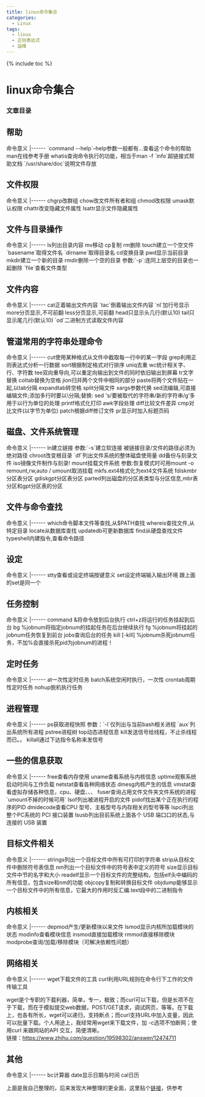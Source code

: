 ```yaml
---
title: linux命令集合
categories:
  - Linux
tags:
  - linux
  - 正则表达式
  - 运维
---
```

{% include toc %}

# linux命令集合

### 文章目录

## 帮助

<th align="center">命令</th><th align="left">意义</th>
|------
<td align="center">`command --help`</td><td align="left">–help参数一般都有…查看这个命令的帮助</td>
<td align="center">man</td><td align="left">在线参考手册</td>
<td align="center">whatis</td><td align="left">查询命令执行的功能，相当于man -f</td>
<td align="center">`info`</td><td align="left">超链接式帮助文档</td>
<td align="center">`/usr/share/doc`</td><td align="left">说明文件存放</td>

## 文件权限

<th align="center">命令</th><th align="left">意义</th>
|------
<td align="center">chgrp</td><td align="left">改群组</td>
<td align="center">chow</td><td align="left">改文件所有者和组</td>
<td align="center">chmod</td><td align="left">改权限</td>
<td align="center">umask</td><td align="left">默认权限</td>
<td align="center">chattr</td><td align="left">改变隐藏文件属性</td>
<td align="center">lsattr</td><td align="left">显示文件隐藏属性</td>

## 文件与目录操作

<th align="center">命令</th><th align="left">意义</th>
|------
<td align="center">ls</td><td align="left">列出目录内容</td>
<td align="center">mv</td><td align="left">移动</td>
<td align="center">cp</td><td align="left">复制</td>
<td align="center">rm</td><td align="left">删除</td>
<td align="center">touch</td><td align="left">建立一个空文件</td>
<td align="center">`basename`</td><td align="left">取得文件名</td>
<td align="center">`dirname`</td><td align="left">取得目录名</td>
<td align="center">cd</td><td align="left">变换目录</td>
<td align="center">pwd</td><td align="left">显示当前目录</td>
<td align="center">mkdir</td><td align="left">建立一个新的目录</td>
<td align="center">rmdir</td><td align="left">删除一个空的目录 参数:`-p`:连同上层空的目录也一起删除</td>
<td align="center">`file`</td><td align="left">查看文件类型</td>

## 文件内容

<th align="center">命令</th><th align="left">意义</th>
|------
<td align="center">cat</td><td align="left">正着输出文件内容</td>
<td align="center">`tac`</td><td align="left">倒着输出文件内容</td>
<td align="center">`nl`</td><td align="left">加行号显示</td>
<td align="center">more</td><td align="left">分页显示,不可前翻</td>
<td align="center">less</td><td align="left">分页显示,可前翻</td>
<td align="center">head</td><td align="left">只显示头几行(默认10)</td>
<td align="center">tail</td><td align="left">只显示尾几行(默认10)</td>
<td align="center">`od`</td><td align="left">二进制方式读取文件内容</td>

## 管道常用的字符串处理命令

<th align="center">命令</th><th align="left">意义</th>
|------
<td align="center">cut</td><td align="left">使用某种格式从文件中截取每一行中的某一字段</td>
<td align="center">grep</td><td align="left">利用正则表达式分析一行数据</td>
<td align="center">sort</td><td align="left">根据制定格式对行排序</td>
<td align="center">uniq</td><td align="left">去重</td>
<td align="center">wc</td><td align="left">统计相关字、行、字符数</td>
<td align="center">tee</td><td align="left">双向重导向,可以重定向输出到文件的同时依旧输出到屏幕</td>
<td align="center">tr</td><td align="left">文字替换</td>
<td align="center">col</td><td align="left">tab替换为空格</td>
<td align="center">jion</td><td align="left">归并两个文件中相同的部分</td>
<td align="center">paste</td><td align="left">将两个文件贴在一起,以tab分隔</td>
<td align="center">expand</td><td align="left">tab转空格</td>
<td align="center">split</td><td align="left">分隔文件</td>
<td align="center">xargs</td><td align="left">参数代换</td>
<td align="center">sed</td><td align="left">流编辑,可直接编辑文件;添加多行时要以\分隔;替换: sed 's/要被取代的字符串/新的字符串/g’多用于以行为单位的处理</td>
<td align="center">printf</td><td align="left">格式化打印</td>
<td align="center">awk</td><td align="left">字段处理</td>
<td align="center">diff</td><td align="left">比较文件差异</td>
<td align="center">cmp</td><td align="left">对比文件(以字节为单位)</td>
<td align="center">patch</td><td align="left">根据diff修订文件</td>
<td align="center">pr</td><td align="left">显示时加入标题页码</td>

## 磁盘、文件系统管理

<th align="center">命令</th><th align="left">意义</th>
|------
<td align="center">ln</td><td align="left">建立链接 参数:`-s`建立软连接 被链接目录/文件的路径必须为绝对路径</td>
<td align="center">chroot</td><td align="left">改变根目录</td>
<td align="center">`df`</td><td align="left">列出文件系统的整体磁盘使用量</td>
<td align="center">dd</td><td align="left">备份与刻录文件 iso镜像文件制作与刻录!</td>
<td align="center">mount</td><td align="left">挂载文件系统 参数:恢复模式时可用mount -o remount,rw,auto /</td>
<td align="center">umount</td><td align="left">取消挂载</td>
<td align="center">mkfs.ext4</td><td align="left">格式化为ext4文件系统</td>
<td align="center">fdisk</td><td align="left">mbr分区表分区</td>
<td align="center">gdisk</td><td align="left">gpt分区表分区</td>
<td align="center">parted</td><td align="left">列出磁盘的分区表类型与分区信息,mbr表分区和gpt分区表的分区</td>

## 文件与命令查找

<th align="center">命令</th><th align="left">意义</th>
|------
<td align="center">which</td><td align="left">命令脚本文件等查找,从$PATH查找</td>
<td align="center">whereis</td><td align="left">查找文件,从特定目录</td>
<td align="center">locate</td><td align="left">从数据库查找 updatedb可更新数据库</td>
<td align="center">find</td><td align="left">从硬盘查找文件</td>
<td align="center">type</td><td align="left">shell内建指令,查看命令路径</td>

## 设定

<th align="center">命令</th><th align="left">意义</th>
|------
<td align="center">stty</td><td align="left">查看或设定终端按键意义</td>
<td align="center">set</td><td align="left">设定终端输入输出环境 跟上面的set是同一个</td>

## 任务控制

<th align="center">命令</th><th align="left">意义</th>
|------
<td align="center">command &amp;</td><td align="left">将命令放到后台执行</td>
<td align="center">ctrl+z</td><td align="left">将运行的任务挂起到后台</td>
<td align="center">bg %jobnum</td><td align="left">将指定jobnum的挂起任务在后台继续执行</td>
<td align="center">fg %jobnum</td><td align="left">将挂起的jobnum任务恢复到前台</td>
<td align="center">jobs</td><td align="left">查询后台的任务</td>
<td align="center">kill [-kill] %jobnum</td><td align="left">杀死jobnum任务，不加%会直接杀死pid为jobnum的进程！</td>

## 定时任务

<th align="center">命令</th><th align="left">意义</th>
|------
<td align="center">at</td><td align="left">一次性定时任务</td>
<td align="center">batch</td><td align="left">系统空闲时执行，一次性</td>
<td align="center">crontab</td><td align="left">周期性定时任务</td>
<td align="center">nohup</td><td align="left">脱机执行任务</td>

## 进程管理

<th align="center">命令</th><th align="left">意义</th>
|------
<td align="center">ps</td><td align="left">获取进程快照 参数：`-l`仅列出与当前bash相关进程 `aux`列出系统所有进程</td>
<td align="center">pstree</td><td align="left">进程树</td>
<td align="center">top</td><td align="left">动态进程信息</td>
<td align="center">kill</td><td align="left">发送信号给线程，不止杀线程而已。。</td>
<td align="center">killall</td><td align="left">通过下达指令名称来发信号</td>

## 一些的信息获取

<th align="center">命令</th><th align="left">意义</th>
|------
<td align="center">free</td><td align="left">查看内存使用</td>
<td align="center">uname</td><td align="left">查看系统与内核信息</td>
<td align="center">uptime</td><td align="left">观察系统启动时间与工作负载</td>
<td align="center">netstat</td><td align="left">查看各种网络状态</td>
<td align="center">dmesg</td><td align="left">内核产生的信息</td>
<td align="center">vmstat</td><td align="left">查看虚拟存储各种信息，cpu、硬盘、、、</td>
<td align="center">fuser</td><td align="left">查询占用文件文件夹文件系统的进程 `umount不掉的时候可用`</td>
<td align="center">lsof</td><td align="left">列出被进程开启的文件</td>
<td align="center">pidof</td><td align="left">找出某个正在执行的程序的PID</td>
<td align="center">dmidecode</td><td align="left">查看CPU 型号、主板型号与内存相关的型号等等</td>
<td align="center">lspci</td><td align="left">列出整个PC系统的 PCI 接口装置</td>
<td align="center">lsusb</td><td align="left">列出目前系统上面各个 USB 端口口的状态,与连接的 USB 装置</td>

## 目标文件相关

<th align="center">命令</th><th align="left">意义</th>
|------
<td align="center">strings</td><td align="left">列出一个目标文件中所有可打印的字符串</td>
<td align="center">strip</td><td align="left">从目标文件中删除符号表信息</td>
<td align="center">nm</td><td align="left">列出一个目标文件中的符号表中定义的符号</td>
<td align="center">size</td><td align="left">显示目标文件中节的名字和大小</td>
<td align="center">readelf</td><td align="left">显示一个目标文件的完整结构，包括elf头中编码的所有信息，包含size和nm的功能</td>
<td align="center">objcopy</td><td align="left">复制和转换目标文件</td>
<td align="center">objdump</td><td align="left">能够显示一个目标文件中的所有信息，它最大的作用时反汇编.text段中的二进制指令</td>

## 内核相关

<th align="center">命令</th><th align="left">意义</th>
|------
<td align="center">depmod</td><td align="left">产生/更新模块以来文件</td>
<td align="center">lsmod</td><td align="left">显示内核所加载模块的状态</td>
<td align="center">modinfo</td><td align="left">查看模块信息</td>
<td align="center">insmod</td><td align="left">直接加载模块</td>
<td align="center">rmmod</td><td align="left">直接移除模块</td>
<td align="center">modprobe</td><td align="left">查询/加载/移除模块（可解决依赖性问题）</td>

## 网络相关

<th align="center">命令</th><th align="left">意义</th>
|------
<td align="center">wget</td><td align="left">下载文件的工具</td>
<td align="center">curl</td><td align="left">利用URL规则在命令行下工作的文件传输工具</td>

> 
wget是个专职的下载利器，简单，专一，极致；而curl可以下载，但是长项不在于下载，而在于模拟提交web数据，POST/GET请求，调试网页，等等。在下载上，也各有所长，wget可以递归，支持断点；而curl支持URL中加入变量，因此可以批量下载。个人用途上，我经常用wget来下载文件，加 -c选项不怕断网；使用curl 来跟网站的API 交互，简便清晰。<br/> 链接：https://www.zhihu.com/question/19598302/answer/12474711


## 其他

<th align="center">命令</th><th align="left">意义</th>
|------
<td align="center">bc</td><td align="left">计算器</td>
<td align="center">date</td><td align="left">显示日期与时间</td>
<td align="center">cal</td><td align="left">日历</td>

上面是我自己整理的，后来发现大神整理的更全面，这里贴个[链接](https://github.com/skywind3000/awesome-cheatsheets/blob/master/languages/bash.sh)，供参考
